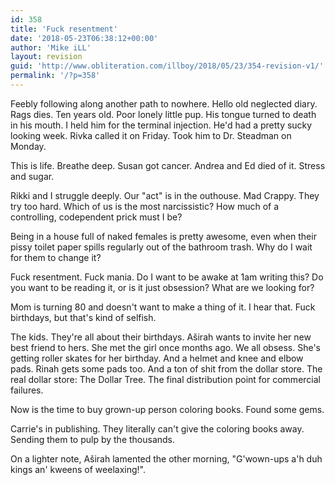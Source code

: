 ```yaml
---
id: 358
title: 'Fuck resentment'
date: '2018-05-23T06:38:12+00:00'
author: 'Mike iLL'
layout: revision
guid: 'http://www.obliteration.com/illboy/2018/05/23/354-revision-v1/'
permalink: '/?p=358'
---
```


Feebly following along another path to nowhere. Hello old neglected diary. Rags dies. Ten years old. Poor lonely little pup. His tongue turned to death in his mouth. I held him for the terminal injection. He'd had a pretty sucky looking week. Rivka called it on Friday. Took him to Dr. Steadman on Monday.

This is life. Breathe deep. Susan got cancer. Andrea and Ed died of it. Stress and sugar.

Rikki and I struggle deeply. Our "act" is in the outhouse. Mad Crappy. They try too hard. Which of us is the most narcissistic? How much of a controlling, codependent prick must I be?

Being in a house full of naked females is pretty awesome, even when their pissy toilet paper spills regularly out of the bathroom trash. Why do I wait for them to change it?

Fuck resentment. Fuck mania. Do I want to be awake at 1am writing this? Do you want to be reading it, or is it just obsession? What are we looking for?

Mom is turning 80 and doesn't want to make a thing of it. I hear that. Fuck birthdays, but that's kind of selfish.

The kids. They're all about their birthdays. Aširah wants to invite her new best friend to hers. She met the girl once months ago. We all obsess. She's getting roller skates for her birthday. And a helmet and knee and elbow pads. Rinah gets some pads too. And a ton of shit from the dollar store. The real dollar store: The Dollar Tree. The final distribution point for commercial failures.

Now is the time to buy grown-up person coloring books. Found some gems.

Carrie's in publishing. They literally can't give the coloring books away. Sending them to pulp by the thousands.

On a lighter note, Aširah lamented the other morning, "G'wown-ups a'h duh kings an' kweens of weelaxing!".